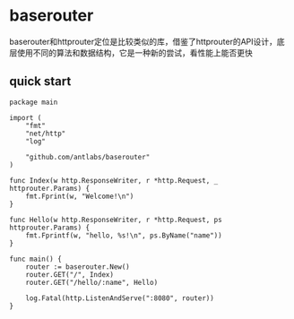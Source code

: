 # baserouter
baserouter和httprouter定位是比较类似的库，借鉴了httprouter的API设计，底层使用不同的算法和数据结构，它是一种新的尝试，看性能上能否更快


## quick start
```
package main

import (
    "fmt"
    "net/http"
    "log"

    "github.com/antlabs/baserouter"
)

func Index(w http.ResponseWriter, r *http.Request, _ httprouter.Params) {
    fmt.Fprint(w, "Welcome!\n")
}

func Hello(w http.ResponseWriter, r *http.Request, ps httprouter.Params) {
    fmt.Fprintf(w, "hello, %s!\n", ps.ByName("name"))
}

func main() {
    router := baserouter.New()
    router.GET("/", Index)
    router.GET("/hello/:name", Hello)

    log.Fatal(http.ListenAndServe(":8080", router))
}
```
